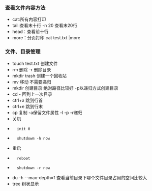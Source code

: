 ### 查看文件内容方法
* cat:所有内容打印
* tail:查看末十行   -n 20  查看末20行
* head：查看前十行
* more：分页打印  cat test.txt |more
### 文件、目录管理
* touch test.txt 创建文件 
* rm 删除  -r 删除目录
* mkdir trash 创建一个回收站
* mv 移动  不需要递归
* mkdir 创建目录 绝对路径比较好 -p以递归方式创建目录
* cd -  回到上一次目录
* ctrl+a 跳到行首
* ctrl+e 跳到行末
* cp  复制  -a保留文件属性 -l -p -r递归
* 关机 
*       init 0
*       shutdowm -h now
* 重启 
*       reboot
*       shutdown -r now
*   du -h --max-depth=1 查看当前目录下哪个文件目录占用的空间比较大
*  tree  树状显示